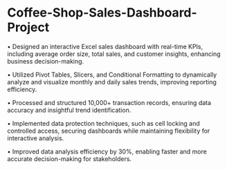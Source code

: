 # Coffee-Shop-Sales-Dashboard-Project

 • Designed an interactive Excel sales dashboard with real-time KPIs, including average order size, total sales, and customer insights, enhancing business decision-making.
 
 • Utilized Pivot Tables, Slicers, and Conditional Formatting to dynamically analyze and visualize monthly and daily sales trends, improving reporting efficiency.
 
 • Processed and structured 10,000+ transaction records, ensuring data accuracy and insightful trend identification.
 
 • Implemented data protection techniques, such as cell locking and controlled access, securing dashboards while maintaining flexibility for interactive analysis.
 
 • Improved data analysis efficiency by 30%, enabling faster and more accurate decision-making for stakeholders.
